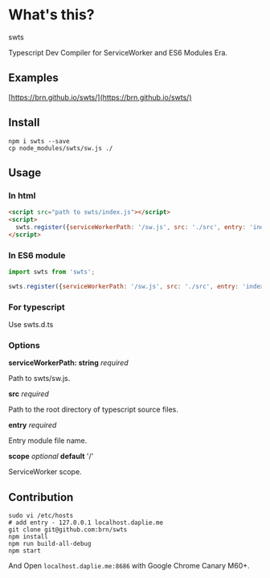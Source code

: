 # What's this?

swts

Typescript Dev Compiler for ServiceWorker and ES6 Modules Era.

## Examples

[https://brn.github.io/swts/](https://brn.github.io/swts/)

## Install

```
npm i swts --save
cp node_modules/swts/sw.js ./
```

## Usage

### In html

```html
<script src="path to swts/index.js"></script>
<script>
  swts.register({serviceWorkerPath: '/sw.js', src: './src', entry: 'index.ts', scope: '/'});
</script>
```

### In ES6 module

```javascript
import swts from 'swts';

swts.register({serviceWorkerPath: '/sw.js', src: './src', entry: 'index.ts', scope: '/'});
```

### For typescript

Use swts.d.ts

### Options

**serviceWorkerPath: string** *required*

Path to swts/sw.js.

**src** *required*

Path to the root directory of typescript source files.

**entry** *required*

Entry module file name.

**scope** *optional* __default__ '/'

ServiceWorker scope.


## Contribution

```shell
sudo vi /etc/hosts
# add entry - 127.0.0.1 localhost.daplie.me
git clone git@github.com:brn/swts
npm install
npm run build-all-debug
npm start
```

And Open `localhost.daplie.me:8686` with Google Chrome Canary M60+.
